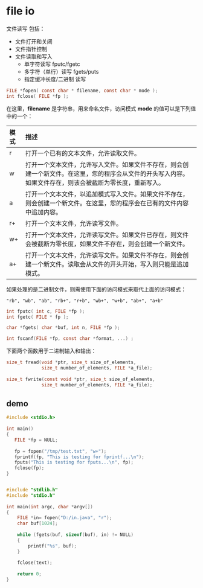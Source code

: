 # file io


文件读写 包括：
* 文件打开和关闭
* 文件指针控制
* 文件读取和写入
    * 单字符读写 fputc/fgetc
    * 多字符（单行）读写 fgets/puts
    * 指定缓冲长度/二进制 读写

``` c
FILE *fopen( const char * filename, const char * mode );
int fclose( FILE *fp );
```

在这里，**filename** 是字符串，用来命名文件，访问模式 **mode** 的值可以是下列值中的一个：

| 模式 | 描述                                                         |
| :--- | :----------------------------------------------------------- |
| r    | 打开一个已有的文本文件，允许读取文件。                       |
| w    | 打开一个文本文件，允许写入文件。如果文件不存在，则会创建一个新文件。在这里，您的程序会从文件的开头写入内容。如果文件存在，则该会被截断为零长度，重新写入。 |
| a    | 打开一个文本文件，以追加模式写入文件。如果文件不存在，则会创建一个新文件。在这里，您的程序会在已有的文件内容中追加内容。 |
| r+   | 打开一个文本文件，允许读写文件。                             |
| w+   | 打开一个文本文件，允许读写文件。如果文件已存在，则文件会被截断为零长度，如果文件不存在，则会创建一个新文件。 |
| a+   | 打开一个文本文件，允许读写文件。如果文件不存在，则会创建一个新文件。读取会从文件的开头开始，写入则只能是追加模式。 |

如果处理的是二进制文件，则需使用下面的访问模式来取代上面的访问模式：

```
"rb", "wb", "ab", "rb+", "r+b", "wb+", "w+b", "ab+", "a+b"
```


``` c
int fputc( int c, FILE *fp );
int fgetc( FILE * fp );

char *fgets( char *buf, int n, FILE *fp );

int fscanf(FILE *fp, const char *format, ...) ;
```

下面两个函数用于二进制输入和输出：
``` c
size_t fread(void *ptr, size_t size_of_elements, 
             size_t number_of_elements, FILE *a_file);
              
size_t fwrite(const void *ptr, size_t size_of_elements, 
             size_t number_of_elements, FILE *a_file);
```


## demo
``` c
#include <stdio.h>
 
int main()
{
   FILE *fp = NULL;
 
   fp = fopen("/tmp/test.txt", "w+");
   fprintf(fp, "This is testing for fprintf...\n");
   fputs("This is testing for fputs...\n", fp);
   fclose(fp);
}
```

``` cpp

#include "stdlib.h"
#include "stdio.h"
 
int main(int argc, char *argv[])
{
    FILE *in= fopen("D:/in.java", "r");
    char buf[1024];
 
    while (fgets(buf, sizeof(buf), in) != NULL)
    {
        printf("%s", buf);
    }
 
    fclose(text);
 
    return 0;
}
```


